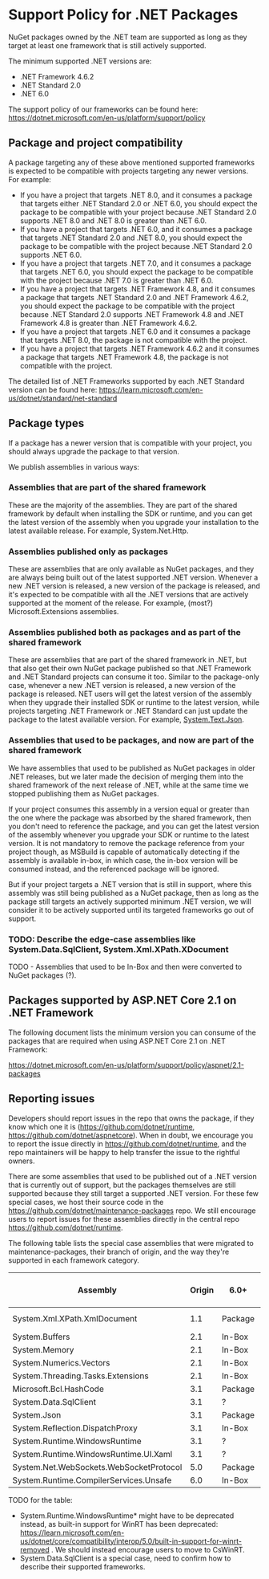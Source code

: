 # Support Policy for .NET Packages

NuGet packages owned by the .NET team are supported as long as they target at least one framework that is still actively supported.

The minimum supported .NET versions are:

- .NET Framework 4.6.2
- .NET Standard 2.0
- .NET 6.0

The support policy of our frameworks can be found here: https://dotnet.microsoft.com/en-us/platform/support/policy


## Package and project compatibility

A package targeting any of these above mentioned supported frameworks is expected to be compatible with projects targeting any newer versions. For example:

- If you have a project that targets .NET 8.0, and it consumes a package that targets either .NET Standard 2.0 or .NET 6.0, you should expect the package to be compatible with your project because .NET Standard 2.0 supports .NET 8.0 and .NET 8.0 is greater than .NET 6.0.
- If you have a project that targets .NET 6.0, and it consumes a package that targets .NET Standard 2.0 and .NET 8.0, you should expect the package to be compatible with the project because .NET Standard 2.0 supports .NET 6.0.
- If you have a project that targets .NET 7.0, and it consumes a package that targets .NET 6.0, you should expect the package to be compatible with the project because .NET 7.0 is greater than .NET 6.0.
- If you have a project that targets .NET Framework 4.8, and it consumes a package that targets .NET Standard 2.0 and .NET Framework 4.6.2, you should expect the package to be compatible with the project because .NET Standard 2.0 supports .NET Framework 4.8 and .NET Framework 4.8 is greater than .NET Framework 4.6.2.
- If you have a project that targets .NET 6.0 and it consumes a package that targets .NET 8.0, the package is not compatible with the project.
- If you have a project that targets .NET Framework 4.6.2 and it consumes a package that targets .NET Framework 4.8, the package is not compatible with the project.

The detailed list of .NET Frameworks supported by each .NET Standard version can be found here: https://learn.microsoft.com/en-us/dotnet/standard/net-standard

## Package types

If a package has a newer version that is compatible with your project, you should always upgrade the package to that version.

We publish assemblies in various ways:

### Assemblies that are part of the shared framework

These are the majority of the assemblies. They are part of the shared framework by default when installing the SDK or runtime, and you can get the latest version of the assembly when you upgrade your installation to the latest available release. For example, System.Net.Http.

### Assemblies published only as packages

These are assemblies that are only available as NuGet packages, and they are always being built out of the latest supported .NET version. Whenever a new .NET version is released, a new version of the package is released, and it's expected to be compatible with all the .NET versions that are actively supported at the moment of the release. For example, (most?) Microsoft.Extensions assemblies.

### Assemblies published both as packages and as part of the shared framework

These are assemblies that are part of the shared framework in .NET, but that also get their own NuGet package published so that .NET Framework and .NET Standard projects can consume it too. Similar to the package-only case, whenever a new .NET version is released, a new version of the package is released. NET users will get the latest version of the assembly when they upgrade their installed SDK or runtime to the latest version, while projects targeting .NET Framework or .NET Standard can just update the package to the latest available version. For example, [System.Text.Json](https://www.nuget.org/packages/System.Text.Json).

### Assemblies that used to be packages, and now are part of the shared framework

We have assemblies that used to be published as NuGet packages in older .NET releases, but we later made the decision of merging them into the shared framework of the next release of .NET, while at the same time we stopped publishing them as NuGet packages.

If your project consumes this assembly in a version equal or greater than the one where the package was absorbed by the shared framework, then you don't need to reference the package, and you can get the latest version of the assembly whenever you upgrade your SDK or runtime to the latest version. It is not mandatory to remove the package reference from your project though, as MSBuild is capable of automatically detecting if the assembly is available in-box, in which case, the in-box version will be consumed instead, and the referenced package will be ignored.

But if your project targets a .NET version that is still in support, where this assembly was still being published as a NuGet package, then as long as the package still targets an actively supported minimum .NET version, we will consider it to be actively supported until its targeted frameworks go out of support.


### TODO: Describe the edge-case assemblies like System.Data.SqlClient, System.Xml.XPath.XDocument

TODO - Assemblies that used to be In-Box and then were converted to NuGet packages (?).

## Packages supported by ASP.NET Core 2.1 on .NET Framework

The following document lists the minimum version you can consume of the packages that are required when using ASP.NET Core 2.1 on .NET Framework:

https://dotnet.microsoft.com/en-us/platform/support/policy/aspnet/2.1-packages

## Reporting issues

Developers should report issues in the repo that owns the package, if they know which one it is (https://github.com/dotnet/runtime, https://github.com/dotnet/aspnetcore). When in doubt, we encourage you to report the issue directly in https://github.com/dotnet/runtime, and the repo maintainers will be happy to help transfer the issue to the rightful owners.

There are some assemblies that used to be published out of a .NET version that is currently out of support, but the packages themselves are still supported because they still target a supported .NET version. For these few special cases, we host their source code in the https://github.com/dotnet/maintenance-packages repo. We still encourage users to report issues for these assemblies directly in the central repo https://github.com/dotnet/runtime.

The following table lists the special case assemblies that were migrated to maintenance-packages, their branch of origin, and the way they're supported in each framework category.

| Assembly | Origin | 6.0+ | .NET Standard 2.0 | 4.6.2+ |
|-|-|-|-|-|
| System.Xml.XPath.XmlDocument | 1.1 | Package | Not supported | Package |
| System.Buffers | 2.1 | In-Box | Package | Package |
| System.Memory | 2.1 | In-Box | Package | Package |
| System.Numerics.Vectors | 2.1 | In-Box | Package | Package |
| System.Threading.Tasks.Extensions | 2.1 | In-Box | Package | Package |
| Microsoft.Bcl.HashCode | 3.1 | Package | Package | Package |
| System.Data.SqlClient | 3.1 | ? | ? | ? |
| System.Json | 3.1 | Package | Package | Package |
| System.Reflection.DispatchProxy | 3.1 | In-Box | Package | Package |
| System.Runtime.WindowsRuntime | 3.1 | ? | ? | ? |
| System.Runtime.WindowsRuntime.UI.Xaml | 3.1 | ? | ? | ? |
| System.Net.WebSockets.WebSocketProtocol | 5.0 | Package | Package | Package |
| System.Runtime.CompilerServices.Unsafe | 6.0 | In-Box | Package | Package |

TODO for the table:
- System.Runtime.WindowsRuntime* might have to be deprecated instead, as built-in support for WinRT has been deprecated: https://learn.microsoft.com/en-us/dotnet/core/compatibility/interop/5.0/built-in-support-for-winrt-removed . We should instead encourage users to move to CsWinRT.
- System.Data.SqlClient is a special case, need to confirm how to describe their supported frameworks.